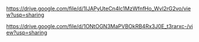 https://drive.google.com/file/d/1IJAPyUteCn4lc1MzWfnfHo_Wvl2rG2vo/view?usp=sharing



https://drive.google.com/file/d/1ONtOGN3MaPVBOkRB4Rx3J0E_t3rarxc-/view?usp=sharing
